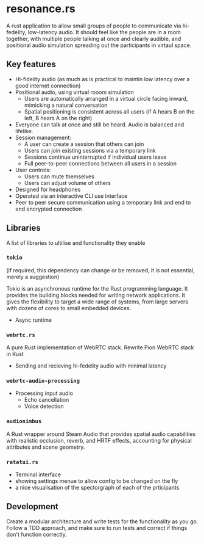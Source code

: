 # resonance.rs

A rust application to allow small groups of people to communicate via hi-fedelity, low-latency audio. 
It should feel like the people are in a room together, with multiple people talking at once and clearly audible, and positional audio simulation spreading out the participants in virtaul space.

## Key features

- Hi-fidelity audio (as much as is practical to maintin low latency over a good internet connection)
- Positional audio, using virtual rooom simulation
  - Users are automatically arranged in a virtual circle facing inward, mimicking a natural conversation
  - Spatial positioning is consistent across all users (if A hears B on the left, B hears A on the right)
- Everyone can talk at once and still be heard. Audio is balanced and lifelike.
- Session management:
  - A user can create a session that others can join
  - Users can join existing sessions via a temporary link
  - Sessions continue uninterrupted if individual users leave
  - Full peer-to-peer connections between all users in a session
- User controls:
  - Users can mute themselves
  - Users can adjust volume of others
- Designed for headphones
- Operated via an interactive CLI use interface
- Peer to peer secure communication using a temporary link and end to end encrypted connection

## Libraries

A list of libraries to ultilise and functionality they enable

### `tokio`

(if required, this dependency can change or be removed, it is not essential, merely a suggestion)

Tokio is an asynchronous runtime for the Rust programming language. It provides the building blocks needed for writing network applications. It gives the flexibility to target a wide range of systems, from large servers with dozens of cores to small embedded devices.

- Async runtime

### `webrtc.rs`

A pure Rust implementation of WebRTC stack. Rewrite Pion WebRTC stack in Rust

- Sending and recieving hi-fedelity audio with minimal latency

### `webrtc-audio-processing`

- Processing input audio
    - Echo cancellation
    - Voice detection

### `audionimbus`

A Rust wrapper around Steam Audio that provides spatial audio capabilities with realistic occlusion, reverb, and HRTF effects, accounting for physical attributes and scene geometry.

### `ratatui.rs`

- Terminal interface
- showing settings menue to allow config to be changed on the fly
- a nice visualisation of the spectorgraph of each of the prticipants

## Development

Create a modular architecture and write tests for the functionality as you go.
Follow a TDD approach, and make sure to run tests and correct if things don't function correctly.
